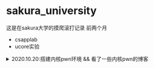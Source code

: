 # sakura_university

这是在sakura大学的摸爬滚打记录
前两个月
- csapplab
- ucore实验

<details>
<summary>2020.10.20:搭建内核pwn环境 && 看了一些内核pwn的博客</summary>
``` qemu-system-x86_64 -kernel ~/tools/linux-5.2.1/arch/x86_64/boot/bzImage -initrd ~/tools/busybox-1.31.0/rootfs.img 
  -append "console=ttyS0 root=/dev/ram rdinit=/sbin/init" \
  -cpu kvm64,+smep,+smap \
  -nographic \
  -gdb tcp::1234
``` 
  
  > -cpu kvm64,+smep,+smap 设置CPU的安全选项，这里开启了smap和smep
  > 
  > -kernel 设置内核bzImage文件的路径
  > 
  > -initrd 设置刚才利用busybox创建的rootfs.img，作为内核启动的文件系统
  > 
  > -gdb tcp::1234 设置gdb的调试端口为1234

</details>
